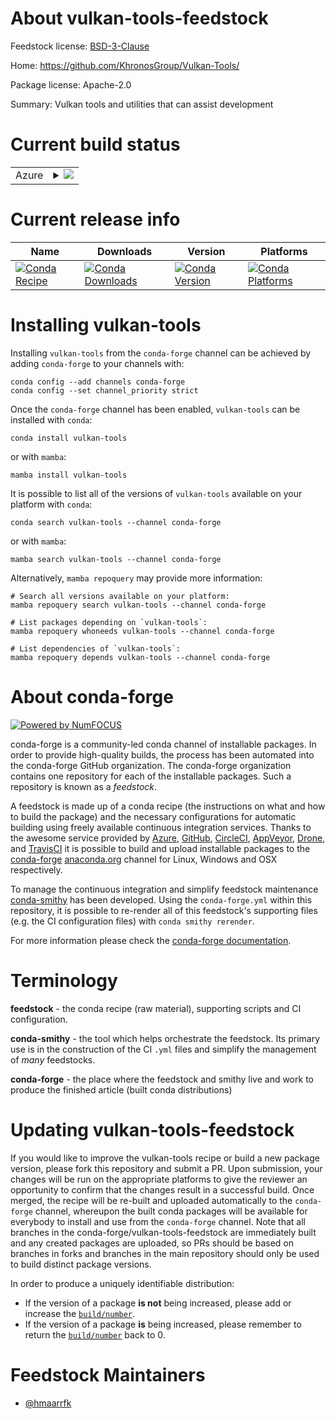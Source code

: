 About vulkan-tools-feedstock
============================

Feedstock license: [BSD-3-Clause](https://github.com/conda-forge/vulkan-tools-feedstock/blob/main/LICENSE.txt)

Home: https://github.com/KhronosGroup/Vulkan-Tools/

Package license: Apache-2.0

Summary: Vulkan tools and utilities that can assist development

Current build status
====================


<table>
    
  <tr>
    <td>Azure</td>
    <td>
      <details>
        <summary>
          <a href="https://dev.azure.com/conda-forge/feedstock-builds/_build/latest?definitionId=19657&branchName=main">
            <img src="https://dev.azure.com/conda-forge/feedstock-builds/_apis/build/status/vulkan-tools-feedstock?branchName=main">
          </a>
        </summary>
        <table>
          <thead><tr><th>Variant</th><th>Status</th></tr></thead>
          <tbody><tr>
              <td>linux_64</td>
              <td>
                <a href="https://dev.azure.com/conda-forge/feedstock-builds/_build/latest?definitionId=19657&branchName=main">
                  <img src="https://dev.azure.com/conda-forge/feedstock-builds/_apis/build/status/vulkan-tools-feedstock?branchName=main&jobName=linux&configuration=linux%20linux_64_" alt="variant">
                </a>
              </td>
            </tr><tr>
              <td>win_64</td>
              <td>
                <a href="https://dev.azure.com/conda-forge/feedstock-builds/_build/latest?definitionId=19657&branchName=main">
                  <img src="https://dev.azure.com/conda-forge/feedstock-builds/_apis/build/status/vulkan-tools-feedstock?branchName=main&jobName=win&configuration=win%20win_64_" alt="variant">
                </a>
              </td>
            </tr>
          </tbody>
        </table>
      </details>
    </td>
  </tr>
</table>

Current release info
====================

| Name | Downloads | Version | Platforms |
| --- | --- | --- | --- |
| [![Conda Recipe](https://img.shields.io/badge/recipe-vulkan--tools-green.svg)](https://anaconda.org/conda-forge/vulkan-tools) | [![Conda Downloads](https://img.shields.io/conda/dn/conda-forge/vulkan-tools.svg)](https://anaconda.org/conda-forge/vulkan-tools) | [![Conda Version](https://img.shields.io/conda/vn/conda-forge/vulkan-tools.svg)](https://anaconda.org/conda-forge/vulkan-tools) | [![Conda Platforms](https://img.shields.io/conda/pn/conda-forge/vulkan-tools.svg)](https://anaconda.org/conda-forge/vulkan-tools) |

Installing vulkan-tools
=======================

Installing `vulkan-tools` from the `conda-forge` channel can be achieved by adding `conda-forge` to your channels with:

```
conda config --add channels conda-forge
conda config --set channel_priority strict
```

Once the `conda-forge` channel has been enabled, `vulkan-tools` can be installed with `conda`:

```
conda install vulkan-tools
```

or with `mamba`:

```
mamba install vulkan-tools
```

It is possible to list all of the versions of `vulkan-tools` available on your platform with `conda`:

```
conda search vulkan-tools --channel conda-forge
```

or with `mamba`:

```
mamba search vulkan-tools --channel conda-forge
```

Alternatively, `mamba repoquery` may provide more information:

```
# Search all versions available on your platform:
mamba repoquery search vulkan-tools --channel conda-forge

# List packages depending on `vulkan-tools`:
mamba repoquery whoneeds vulkan-tools --channel conda-forge

# List dependencies of `vulkan-tools`:
mamba repoquery depends vulkan-tools --channel conda-forge
```


About conda-forge
=================

[![Powered by
NumFOCUS](https://img.shields.io/badge/powered%20by-NumFOCUS-orange.svg?style=flat&colorA=E1523D&colorB=007D8A)](https://numfocus.org)

conda-forge is a community-led conda channel of installable packages.
In order to provide high-quality builds, the process has been automated into the
conda-forge GitHub organization. The conda-forge organization contains one repository
for each of the installable packages. Such a repository is known as a *feedstock*.

A feedstock is made up of a conda recipe (the instructions on what and how to build
the package) and the necessary configurations for automatic building using freely
available continuous integration services. Thanks to the awesome service provided by
[Azure](https://azure.microsoft.com/en-us/services/devops/), [GitHub](https://github.com/),
[CircleCI](https://circleci.com/), [AppVeyor](https://www.appveyor.com/),
[Drone](https://cloud.drone.io/welcome), and [TravisCI](https://travis-ci.com/)
it is possible to build and upload installable packages to the
[conda-forge](https://anaconda.org/conda-forge) [anaconda.org](https://anaconda.org/)
channel for Linux, Windows and OSX respectively.

To manage the continuous integration and simplify feedstock maintenance
[conda-smithy](https://github.com/conda-forge/conda-smithy) has been developed.
Using the ``conda-forge.yml`` within this repository, it is possible to re-render all of
this feedstock's supporting files (e.g. the CI configuration files) with ``conda smithy rerender``.

For more information please check the [conda-forge documentation](https://conda-forge.org/docs/).

Terminology
===========

**feedstock** - the conda recipe (raw material), supporting scripts and CI configuration.

**conda-smithy** - the tool which helps orchestrate the feedstock.
                   Its primary use is in the construction of the CI ``.yml`` files
                   and simplify the management of *many* feedstocks.

**conda-forge** - the place where the feedstock and smithy live and work to
                  produce the finished article (built conda distributions)


Updating vulkan-tools-feedstock
===============================

If you would like to improve the vulkan-tools recipe or build a new
package version, please fork this repository and submit a PR. Upon submission,
your changes will be run on the appropriate platforms to give the reviewer an
opportunity to confirm that the changes result in a successful build. Once
merged, the recipe will be re-built and uploaded automatically to the
`conda-forge` channel, whereupon the built conda packages will be available for
everybody to install and use from the `conda-forge` channel.
Note that all branches in the conda-forge/vulkan-tools-feedstock are
immediately built and any created packages are uploaded, so PRs should be based
on branches in forks and branches in the main repository should only be used to
build distinct package versions.

In order to produce a uniquely identifiable distribution:
 * If the version of a package **is not** being increased, please add or increase
   the [``build/number``](https://docs.conda.io/projects/conda-build/en/latest/resources/define-metadata.html#build-number-and-string).
 * If the version of a package **is** being increased, please remember to return
   the [``build/number``](https://docs.conda.io/projects/conda-build/en/latest/resources/define-metadata.html#build-number-and-string)
   back to 0.

Feedstock Maintainers
=====================

* [@hmaarrfk](https://github.com/hmaarrfk/)


<!-- dummy commit to enable rerendering -->

